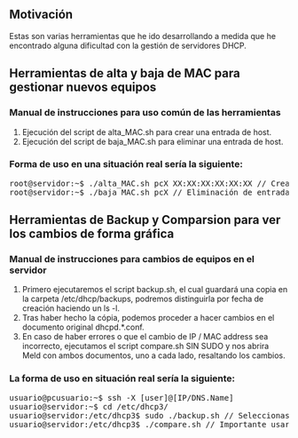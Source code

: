 ## Motivación

Estas son varias herramientas que he ido desarrollando a medida que he encontrado alguna dificultad con la gestión de servidores DHCP.

## Herramientas de alta y baja de MAC para gestionar nuevos equipos

### Manual de instrucciones para uso común de las herramientas

1. Ejecución del script de alta_MAC.sh <pcname> <mac> para crear una entrada de host.
2. Ejecución del script de baja_MAC.sh <pcname> para eliminar una entrada de host.

### Forma de uso en una situación real sería la siguiente:
<pre lan="console">
root@servidor:~$ ./alta_MAC.sh pcX XX:XX:XX:XX:XX:XX // Creación de entrada
root@servidor:~$ ./baja_MAC.sh pcX // Eliminación de entrada
</pre>

## Herramientas de Backup y Comparsion para ver los cambios de forma gráfica

### Manual de instrucciones para cambios de equipos en el servidor

1. Primero ejecutaremos el script backup.sh, el cual guardará una copia en la carpeta /etc/dhcp/backups, podremos distinguirla por fecha de creación haciendo un ls -l.
2. Tras haber hecho la cópia, podemos proceder a hacer cambios en el documento original dhcpd.*.conf.
3. En caso de haber errores o que el cambio de IP / MAC address sea incorrecto, ejecutamos el script compare.sh SIN SUDO y nos abrira Meld con ambos documentos, uno a cada lado, resaltando los cambios.

### La forma de uso en situación real sería la siguiente:
<pre lan="console">usuario@pcusuario:~$ ssh -X [user]@[IP/DNS.Name]
usuario@servidor:~$ cd /etc/dhcp3/
usuario@servidor:/etc/dhcp3$ sudo ./backup.sh // Seleccionas el fichero a guardar
usuario@servidor:/etc/dhcp3$ ./compare.sh // Importante usar sin sudo </pre>
